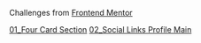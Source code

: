 Challenges from [Frontend Mentor](https://www.frontendmentor.io)

[01_Four Card Section](https://muhd09afiq.github.io/Frontend-Mentor-Challenges/01_four%20card%20feature%20section/)
[02_Social Links Profile Main](https://muhd09afiq.github.io/Frontend-Mentor-Challenges/02_social-links-profile-main/)
